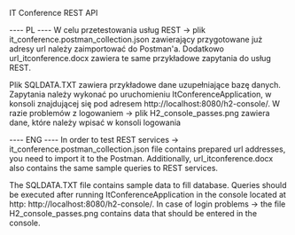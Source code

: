 IT Conference REST API

---- PL ----
W celu przetestowania usług REST -> plik it_conference.postman_collection.json zawierający przygotowane już adresy url należy zaimportować do Postman'a. 
Dodatkowo url_itconference.docx zawiera te same przykładowe zapytania do usług REST.

Plik SQLDATA.TXT zawiera przykładowe dane uzupełniające bazę danych. Zapytania należy wykonać po uruchomieniu ItConferenceApplication, w konsoli znajdującej się pod adresem http://localhost:8080/h2-console/. 
W razie problemów z logowaniem -> plik H2_console_passes.png zawiera dane, które należy wpisać w konsoli logowania


---- ENG ----
In order to test REST services -> it_conference.postman_collection.json file contains prepared url addresses, you need to import it to the Postman.
Additionally, url_itconference.docx also contains the same sample queries to REST services. 

The SQLDATA.TXT file contains sample data to fill database. Queries should be executed after running ItConferenceApplication in the console located at http: http://localhost:8080/h2-console/. 
In case of login problems -> the file H2_console_passes.png contains data that should be entered in the console.
